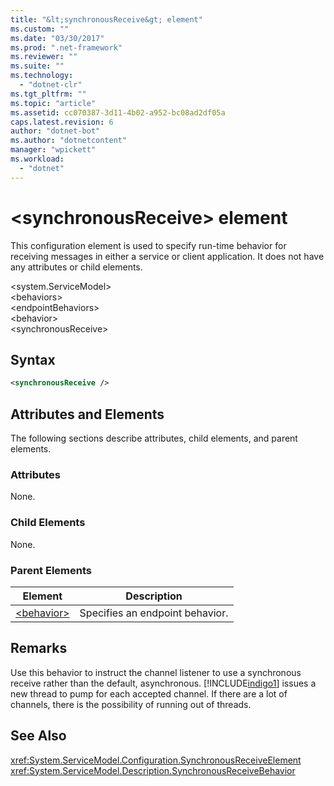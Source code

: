 ```yaml
---
title: "&lt;synchronousReceive&gt; element"
ms.custom: ""
ms.date: "03/30/2017"
ms.prod: ".net-framework"
ms.reviewer: ""
ms.suite: ""
ms.technology: 
  - "dotnet-clr"
ms.tgt_pltfrm: ""
ms.topic: "article"
ms.assetid: cc070387-3d11-4b02-a952-bc08ad2df05a
caps.latest.revision: 6
author: "dotnet-bot"
ms.author: "dotnetcontent"
manager: "wpickett"
ms.workload: 
  - "dotnet"
---
```

# &lt;synchronousReceive&gt; element
This configuration element is used to specify run-time behavior for receiving messages in either a service or client application. It does not have any attributes or child elements.  
  
 \<system.ServiceModel>  
\<behaviors>  
\<endpointBehaviors>  
\<behavior>  
\<synchronousReceive>  
  
## Syntax  
  
```xml  
<synchronousReceive />  
```  
  
## Attributes and Elements  
 The following sections describe attributes, child elements, and parent elements.  
  
### Attributes  
 None.  
  
### Child Elements  
 None.  
  
### Parent Elements  
  
|Element|Description|  
|-------------|-----------------|  
|[\<behavior>](../../../../../docs/framework/configure-apps/file-schema/wcf/behavior-of-endpointbehaviors.md)|Specifies an endpoint behavior.|  
  
## Remarks  
 Use this behavior to instruct the channel listener to use a synchronous receive rather than the default, asynchronous. [!INCLUDE[indigo1](../../../../../includes/indigo1-md.md)] issues a new thread to pump for each accepted channel. If there are a lot of channels, there is the possibility of running out of threads.  
  
## See Also  
 <xref:System.ServiceModel.Configuration.SynchronousReceiveElement>  
 <xref:System.ServiceModel.Description.SynchronousReceiveBehavior>
